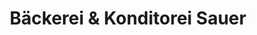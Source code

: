 ---
title: "Bäckerei & Konditorei Sauer"
url: /klingenberg/baeckerei-und-konditorei-sauer-zur-kirche/
shop: Bäckerei
---